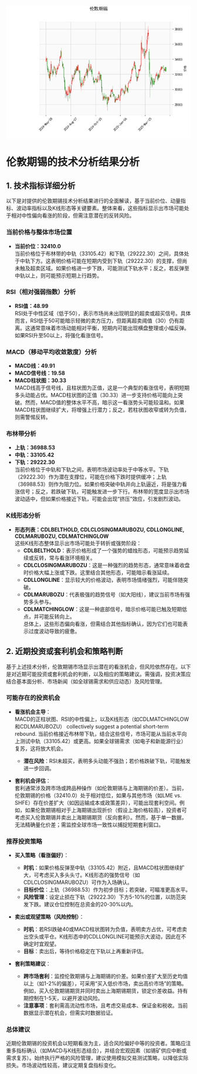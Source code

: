 ![图](stan.png)

# 伦敦期锡的技术分析结果分析

## 1. 技术指标详细分析
以下是对提供的伦敦期锡技术分析结果进行的全面解读，基于当前价位、动量指标、波动率指标以及K线形态等关键要素。整体来看，这些指标显示出市场可能处于相对中性偏向看涨的阶段，但需注意潜在的反转风险。

### 当前价格与整体市场位置
- **当前价位：32410.0**  
  当前价格位于布林带的中轨（33105.42）和下轨（29222.30）之间，具体处于中轨下方。这表明价格可能在短期内受到下轨（29222.30）的支撑，但尚未触及超卖区域。如果价格进一步下跌，可能测试下轨水平；反之，若反弹至中轨以上，则可能预示短期上行趋势。

### RSI（相对强弱指数）分析
- **RSI值：48.99**  
  RSI处于中性区域（低于50），表示市场尚未出现明显的超卖或超买信号。具体而言，RSI低于50可能暗示轻微的卖方压力，但距离超卖阈值（30）仍有距离。这通常意味着市场动能相对平衡，短期内可能出现横盘整理或小幅反弹。如果RSI升至50以上，将强化看涨信号。

### MACD（移动平均收敛散度）分析
- **MACD线：49.91**  
- **MACD信号线：19.58**  
- **MACD柱状图：30.33**  
  MACD线高于信号线，且柱状图为正值，这是一个典型的看涨信号，表明短期多头动能占优。MACD柱状图的正值（30.33）进一步支持价格可能向上突破。然而，MACD值的整体水平不高，暗示这一看涨势头可能较温和。如果MACD柱状图继续扩大，将增强上行潜力；反之，若柱状图收窄或转为负值，则需警惕反转。

### 布林带分析
- **上轨：36988.53**  
- **中轨：33105.42**  
- **下轨：29222.30**  
  当前价格位于中轨和下轨之间，表明市场波动率处于中等水平。下轨（29222.30）作为潜在支撑位，可能在价格下跌时提供缓冲；上轨（36988.53）则作为阻力位。如果价格突破中轨并向上轨逼近，将是强力看涨信号；反之，若跌破下轨，可能触发进一步下行。布林带的宽度显示出市场波动适中，但如果价格接近下轨，可能会出现“挤压”效应，引发剧烈波动。

### K线形态分析
- **形态列表：CDLBELTHOLD, CDLCLOSINGMARUBOZU, CDLLONGLINE, CDLMARUBOZU, CDLMATCHINGLOW**  
  这些K线形态整体显示出市场可能处于转折或强势阶段：  
  - **CDLBELTHOLD**：表示价格形成了一个强势的蜡烛形态，可能预示趋势延续或反转，常与看涨环境相关。  
  - **CDLCLOSINGMARUBOZU**：这是一种强烈的趋势形态，通常意味着收盘时价格大幅上涨或下跌。这里结合其他形态，可能暗示看涨延续。  
  - **CDLLONGLINE**：显示较大的价格波动，表明市场情绪强烈，可能伴随突破。  
  - **CDLMARUBOZU**：代表极强的趋势信号（如大阳线），建议当前市场有强势多头参与。  
  - **CDLMATCHINGLOW**：这是一种底部信号，暗示价格可能已触及短期低点，并可能反转向上。  
  总体上，这些形态偏向看涨，但需结合其他指标确认，因为它们也可能表示过度波动导致的疲惫。

## 2. 近期投资或套利机会和策略判断
基于上述技术分析，伦敦期锡市场显示出潜在的看涨机会，但风险依然存在。以下是对近期可能投资或套利机会的判断，以及相应的策略建议。需强调，投资决策应结合基本面分析、市场新闻（如全球锡需求和供应动态）及风险管理。

### 可能存在的投资机会
- **看涨机会主导**：  
  MACD的正柱状图、RSI的中性偏上，以及K线形态（如CDLMATCHINGLOW和CDLMARUBOZU） collectively suggest a potential short-term rebound. 当前价格接近布林带下轨，结合这些信号，市场可能从当前水平向上测试中轨（33105.42）或更高。如果全球锡需求（如电子和新能源行业）复苏，这将放大机会。  
  - **潜在风险**：RSI未超买，表明多头动能不强劲；若价格跌破下轨，可能触发进一步回调。  

- **套利机会评估**：  
  套利通常涉及跨市场或跨品种操作（如伦敦期锡与上海期锡的价差）。当前，伦敦期锡的价格（32410.0）处于相对低位，如果与其他市场（如LME vs. SHFE）存在价差扩大（如因运输成本或政策差异），可能出现套利空间。例如，如果伦敦期锡相对于上海期锡出现折价（假设上海价格较高），投资者可考虑买入伦敦期锡并卖出上海期锡期货（反向套利）。然而，基于单一数据，无法精确量化价差；需监控全球市场一致性以捕捉短期套利窗口。

### 推荐投资策略
- **买入策略（看涨偏好）**：  
  - **时机**：如果价格反弹至中轨（33105.42）附近，且MACD柱状图继续扩大，可考虑买入多头头寸。K线形态的强势信号（如CDLCLOSINGMARUBOZU）可作为入场确认。  
  - **目标价位**：上轨（36988.53）作为初步目标；若突破，可瞄准更高水平。  
  - **风险管理**：设定止损在下轨（29222.30）下方5-10%的位置，以防范突发下跌。建议仓位控制在总资金的20-30%以内。  

- **卖出或观望策略（风险控制）**：  
  - **时机**：若RSI跌破40或MACD柱状图转为负值，表明卖方占优，可考虑卖出空头或平仓。K线形态中的CDLLONGLINE可能预示大波动，因此在不确定时宜观望。  
  - **目标**：卖出后，等待价格稳定在下轨以上再重新评估。  

- **套利策略建议**：  
  - **跨市场套利**：监控伦敦期锡与上海期锡的价差。如果价差扩大至历史均值以上（如1-2%的偏差），可采用“买入低价市场，卖出高价市场”的策略。例如，买入伦敦期锡期货并同时卖出上海期锡期货，锁定价差收益。持有期控制在1-5天，以避开波动风险。  
  - **注意事项**：套利需高流动性市场，且考虑交易成本、保证金和税收。当前数据显示潜在机会，但需实时数据验证。  

### 总体建议
近期伦敦期锡的投资机会以短期看涨为主，适合风险偏好中等的投资者。策略应注重多指标确认（如MACD与K线形态结合），并结合宏观因素（如锡矿供应中断或需求复苏）。始终执行严格的风险管理，建议使用模拟交易测试策略，以降低实际损失。市场波动性较高，建议定期复盘指标变化。